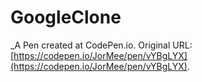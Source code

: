 # GoogleClone
 _A Pen created at CodePen.io. Original URL: [https://codepen.io/JorMee/pen/vYBgLYX](https://codepen.io/JorMee/pen/vYBgLYX).

 